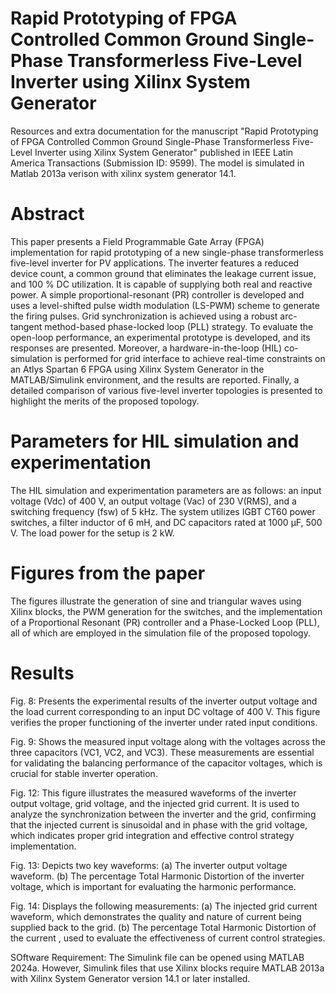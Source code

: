 # **Rapid Prototyping of FPGA Controlled Common Ground Single-Phase Transformerless Five-Level Inverter using Xilinx System Generator**
Resources and extra documentation for the manuscript "Rapid Prototyping of FPGA Controlled Common Ground Single-Phase Transformerless Five-Level Inverter using Xilinx System Generator" published in IEEE Latin America Transactions  (Submission ID: 9599). The model is simulated in Matlab 2013a verison with xilinx system generator 14.1.

# **Abstract**
This paper presents a Field Programmable Gate Array (FPGA) implementation for rapid prototyping of a new single-phase transformerless five-level inverter for PV applications. The inverter features a reduced device count, a common ground that eliminates the leakage current issue, and 100 \% DC utilization. It is capable of supplying both real and reactive power. A simple proportional-resonant (PR) controller is developed and uses a level-shifted pulse width modulation (LS-PWM) scheme to generate the firing pulses. Grid synchronization is achieved using a robust arc-tangent method-based phase-locked loop (PLL) strategy. To evaluate the open-loop performance, an experimental prototype is developed, and its responses are presented. Moreover, a hardware-in-the-loop (HIL) co-simulation is performed for grid interface to achieve real-time constraints on an Atlys Spartan 6 FPGA using Xilinx System Generator in the MATLAB/Simulink environment, and the results are reported. Finally, a detailed comparison of various five-level inverter topologies is presented to highlight the merits of the proposed topology.

# **Parameters for HIL simulation and experimentation**
The HIL simulation and experimentation parameters are as follows: an input voltage (Vdc) of 400 V, an output voltage (Vac) of 230 V(RMS), and a switching frequency (fsw) of 5 kHz. The system utilizes IGBT CT60 power switches, a filter inductor of 6 mH, and DC capacitors rated at 1000 μF, 500 V. The load power for the setup is 2 kW.

# **Figures from the paper**
The figures illustrate the generation of sine and triangular waves using Xilinx blocks, the PWM generation for the switches, and the implementation of a Proportional Resonant (PR) controller and a Phase-Locked Loop (PLL), all of which are employed in the simulation file of the proposed topology.

# **Results**

Fig. 8:
Presents the experimental results of the inverter output voltage and the load current corresponding to an input DC voltage of 400 V. This figure verifies the proper functioning of the inverter under rated input conditions.

Fig. 9:
Shows the measured input voltage along with the voltages across the three capacitors (VC1, VC2, and VC3). These measurements are essential for validating the balancing performance of the capacitor voltages, which is crucial for stable inverter operation.

Fig. 12:
This figure illustrates the measured waveforms of the inverter output voltage, grid voltage, and the injected grid current. It is used to analyze the synchronization between the inverter and the grid, confirming that the injected current is sinusoidal and in phase with the grid voltage, which indicates proper grid integration and effective control strategy implementation.

Fig. 13:
Depicts two key waveforms:
(a) The inverter output voltage waveform.
(b) The percentage Total Harmonic Distortion of the inverter voltage, which is important for evaluating the harmonic performance.

Fig. 14:
Displays the following measurements:
(a) The injected grid current waveform, which demonstrates the quality and nature of current being supplied back to the grid.
(b) The percentage Total Harmonic Distortion of the current , used to evaluate the effectiveness of current control strategies.

SOftware Requirement:
The Simulink file can be opened using MATLAB 2024a. However, Simulink files that use Xilinx blocks require MATLAB 2013a with Xilinx System Generator version 14.1 or later installed.
